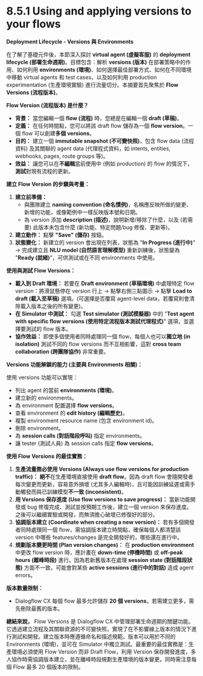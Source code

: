 # 8.5.1 Using and applying versions to your flows

**Deployment Lifecycle - Versions 與 Environments**

在了解了基礎元件後，本節深入探討 **virtual agent (虛擬客服)** 的 **deployment lifecycle (部署生命週期)**。目標包含：解析 **versions (版本)** 在部署策略中的作用、如何利用 **environments (環境)**、如何選擇最佳部署方式、如何在不同環境中移動 virtual agents 和 test cases，以及如何利用 production experimentation (生產環境實驗) 進行流量切分。本摘要首先聚焦於 **Flow Versions (流程版本)**。

**Flow Version (流程版本) 是什麼？**

- **背景：** 當您編輯一個 **flow (流程)** 時，您總是在編輯一個 **draft (草稿)**。
- **定義：** 在任何時間點，您可以將該 draft flow 儲存為一個 **flow version**。一個 flow 可以創建**多個 versions**。
- **目的：** 建立一個 **immutable snapshot (不可變快照)**，包含 flow data (流程資料) 及其關聯的 agent data (代理程式資料，如 intents, entities, webhooks, pages, route groups 等)。
- **效益：** 讓您可以在**不編輯**當前使用中 (例如 production) 的 flow 的情況下，**測試**對現有流程的更新。

**建立 Flow Version 的步驟與考量：**

1. **建立前準備：**
    - 與團隊建立 **naming convention (命名慣例)**，名稱應反映所做的變更、新增的功能，或像範例中一樣反映版本號和日期。
    - 為 version 添加 **description (描述)**，說明新增/移除了什麼，以及 (若需要) 此版本未包含什麼 (新功能、特定問題/bug 修復、更新等)。
2. **建立動作：** 點擊 **"Save" (儲存)** 按鈕。
3. **狀態變化：** 新建立的 version 會出現在列表，狀態為 "**In Progress (進行中)**" -> 完成建立且 **NLU model (自然語言理解模型)** 重新訓練後，狀態變為 "**Ready (就緒)**"，可供測試或在不同 environments 中使用。

**使用與測試 Flow Versions：**

- **載入到 Draft 環境：** 若要在 **Draft environment (草稿環境)** 中處理特定 flow version：將滑鼠懸停在 version 行上 -> 點擊右側三點圖示 -> 點擊 **Load to draft (載入至草稿)** 選項。(可選擇是否覆寫 agent-level data，若覆寫則會清除載入版本之後的所有變更)。
- **在 Simulator 中測試：** 勾選 **Test simulator (測試模擬器)** 中的 "**Test agent with specific flow versions (使用特定流程版本測試代理程式)**" 選項，並選擇要測試的 flow 版本。
- **協作效益：** 即使多個使用者同時處理同一個 flow，每個人也可以**獨立地 (in isolation)** 測試不同的 flow versions 而不互相影響，這對 **cross team collaboration (跨團隊協作)** 非常重要。

**Versions 功能解鎖的能力 (主要與 Environments 相關)：**

使用 versions 功能可以實現：

- 列出 agent 的當前 **environments (環境)**。
- 建立新的 environments。
- 為 environment 配置選擇 **flow versions**。
- 查看 environment 的 **edit history (編輯歷史)**。
- 複製 environment resource name (包含 environment id)。
- 刪除 environment。
- 為 **session calls (對話階段呼叫)** 指定 environments。
- 讓 tester (測試人員) 為 session calls 指定 **flow versions**。

**使用 Flow Versions 的最佳實務：**

1. **生產流量務必使用 Versions (Always use flow versions for production traffic)：** **絕不**在生產環境直接使用 **draft flow**。因為 draft flow 會隨開發者每次變更而更新，容易意外損壞 (尤其多人編輯時)，且可能因訓練延遲或需手動觸發而與已訓練模型**不一致 (inconsistent)**。
2. **用 Versions 保存進度 (Use flow versions to save progress)：** 當新功能開發或 bug 修復完成、測試並按預期工作後，建立一個 version 來保存進度。之後可以繼續實驗或開發，而無須擔心破壞已修復好的部分。
3. **協調版本建立 (Coordinate when creating a new version)：** 若有多個開發者同時處理同一個 flow，需協調版本建立時間點，確保每個人都清楚該 version 中哪些 features/changes 是完全開發好的，哪些還在進行中。
4. **規劃版本變更時間 (Plan version changes)：** 在 **production environment** 中更改 flow version 時，應計畫在 **down-time (停機時間)** 或 **off-peak hours (離峰時段)** 進行。因為若新舊版本在處理 **session state (對話階段狀態)** 方面不一致，可能會對某些 **active sessions (進行中的對話)** 造成 agent errors。

**版本數量限制：**

- Dialogflow CX 每個 flow 最多允許儲存 **20 個 versions**。若需建立更多，需先刪除最舊的版本。

**總結來說，** Flow Versions 是 Dialogflow CX 中管理部署生命週期的關鍵功能。它透過建立流程及其關聯資源的不可變快照，實現了在不影響線上版本的情況下進行測試和開發。建立版本時應遵循命名和描述規範。版本可以用於不同的 Environments (環境)，並可在 Simulator 中獨立測試。最重要的最佳實務是：生產環境必須使用 Flow Version 而非 Draft Flow，利用 Version 保存開發進度，多人協作時需協調版本建立，並在離峰時段規劃生產環境的版本變更。同時需注意每個 Flow 最多 20 個版本的限制。
